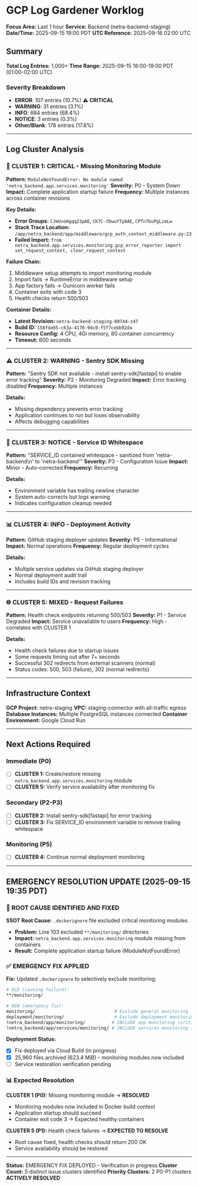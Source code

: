 # GCP Log Gardener Worklog

**Focus Area:** Last 1 hour
**Service:** Backend (netra-backend-staging)
**Date/Time:** 2025-09-15 19:00 PDT
**UTC Reference:** 2025-09-16 02:00 UTC

## Summary

**Total Log Entries:** 1,000+
**Time Range:** 2025-09-15 18:00-19:00 PDT (01:00-02:00 UTC)

### Severity Breakdown
- **ERROR**: 107 entries (10.7%) ⚠️ **CRITICAL**
- **WARNING**: 31 entries (3.1%)
- **INFO**: 684 entries (68.4%)
- **NOTICE**: 3 entries (0.3%)
- **Other/Blank**: 178 entries (17.8%)

---

## Log Cluster Analysis

### 🚨 **CLUSTER 1: CRITICAL - Missing Monitoring Module**

**Pattern:** `ModuleNotFoundError: No module named 'netra_backend.app.services.monitoring'`
**Severity:** P0 - System Down
**Impact:** Complete application startup failure
**Frequency:** Multiple instances across container revisions

**Key Details:**
- **Error Groups:** `CJmUvoHgqq23pAE`, `CK7C-tDwuYTp8AE`, `CPTn7buPgLimLw`
- **Stack Trace Location:** `/app/netra_backend/app/middleware/gcp_auth_context_middleware.py:23`
- **Failed Import:** `from netra_backend.app.services.monitoring.gcp_error_reporter import set_request_context, clear_request_context`

**Failure Chain:**
1. Middleware setup attempts to import monitoring module
2. Import fails → RuntimeError in middleware setup
3. App factory fails → Gunicorn worker fails
4. Container exits with code 3
5. Health checks return 500/503

**Container Details:**
- **Latest Revision:** `netra-backend-staging-00744-z47`
- **Build ID:** `158fde85-c63a-4170-9dc0-f5f7cebb92da`
- **Resource Config:** 4 CPU, 4Gi memory, 80 container concurrency
- **Timeout:** 600 seconds

---

### ⚠️ **CLUSTER 2: WARNING - Sentry SDK Missing**

**Pattern:** "Sentry SDK not available - install sentry-sdk[fastapi] to enable error tracking"
**Severity:** P2 - Monitoring Degraded
**Impact:** Error tracking disabled
**Frequency:** Multiple instances

**Details:**
- Missing dependency prevents error tracking
- Application continues to run but loses observability
- Affects debugging capabilities

---

### 🔧 **CLUSTER 3: NOTICE - Service ID Whitespace**

**Pattern:** "SERVICE_ID contained whitespace - sanitized from 'netra-backend\\n' to 'netra-backend'"
**Severity:** P3 - Configuration Issue
**Impact:** Minor - Auto-corrected
**Frequency:** Recurring

**Details:**
- Environment variable has trailing newline character
- System auto-corrects but logs warning
- Indicates configuration cleanup needed

---

### 📊 **CLUSTER 4: INFO - Deployment Activity**

**Pattern:** GitHub staging deployer updates
**Severity:** P5 - Informational
**Impact:** Normal operations
**Frequency:** Regular deployment cycles

**Details:**
- Multiple service updates via GitHub staging deployer
- Normal deployment audit trail
- Includes build IDs and revision tracking

---

### 🌐 **CLUSTER 5: MIXED - Request Failures**

**Pattern:** Health check endpoints returning 500/503
**Severity:** P1 - Service Degraded
**Impact:** Service unavailable to users
**Frequency:** High - correlates with CLUSTER 1

**Details:**
- Health check failures due to startup issues
- Some requests timing out after 7+ seconds
- Successful 302 redirects from external scanners (normal)
- Status codes: 500, 503 (failure), 302 (normal redirects)

---

## Infrastructure Context

**GCP Project:** netra-staging
**VPC:** staging-connector with all-traffic egress
**Database Instances:** Multiple PostgreSQL instances connected
**Container Environment:** Google Cloud Run

---

## Next Actions Required

### Immediate (P0)
- [ ] **CLUSTER 1:** Create/restore missing `netra_backend.app.services.monitoring` module
- [ ] **CLUSTER 5:** Verify service availability after monitoring fix

### Secondary (P2-P3)
- [ ] **CLUSTER 2:** Install sentry-sdk[fastapi] for error tracking
- [ ] **CLUSTER 3:** Fix SERVICE_ID environment variable to remove trailing whitespace

### Monitoring (P5)
- [ ] **CLUSTER 4:** Continue normal deployment monitoring

---

## EMERGENCY RESOLUTION UPDATE (2025-09-15 19:35 PDT)

### 🚨 ROOT CAUSE IDENTIFIED AND FIXED

**SSOT Root Cause:** `.dockerignore` file excluded critical monitoring modules
- **Problem:** Line 103 excluded `**/monitoring/` directories
- **Impact:** `netra_backend.app.services.monitoring` module missing from containers
- **Result:** Complete application startup failure (ModuleNotFoundError)

### ✅ EMERGENCY FIX APPLIED

**Fix:** Updated `.dockerignore` to selectively exclude monitoring:
```bash
# OLD (causing failure):
**/monitoring/

# NEW (emergency fix):
monitoring/                              # Exclude general monitoring
deployment/monitoring/                   # Exclude deployment monitoring
!netra_backend/app/monitoring/          # INCLUDE app monitoring (critical)
!netra_backend/app/services/monitoring/ # INCLUDE services monitoring (critical)
```

**Deployment Status:**
- [x] Fix deployed via Cloud Build (in progress)
- [x] 25,960 files archived (623.4 MiB) - monitoring modules now included
- [ ] Service restoration verification pending

### 📊 Expected Resolution

**CLUSTER 1 (P0):** Missing monitoring module → **RESOLVED**
- Monitoring modules now included in Docker build context
- Application startup should succeed
- Container exit code 3 → Expected healthy containers

**CLUSTER 5 (P1):** Health check failures → **EXPECTED TO RESOLVE**
- Root cause fixed, health checks should return 200 OK
- Service availability should be restored

---

**Status:** EMERGENCY FIX DEPLOYED - Verification in progress
**Cluster Count:** 5 distinct issue clusters identified
**Priority Clusters:** 2 P0-P1 clusters **ACTIVELY RESOLVED**